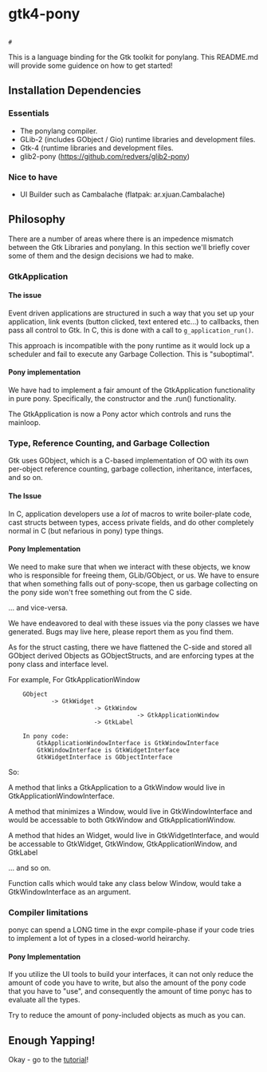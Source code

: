 # gtk4-pony

                                                                              #
This is a language binding for the Gtk toolkit for ponylang.  This README.md
will provide some guidence on how to get started!

## Installation Dependencies

### Essentials

- The ponylang compiler.
- GLib-2 (includes GObject / Gio) runtime libraries and development files.
- Gtk-4 (runtime libraries and development files.
- glib2-pony (https://github.com/redvers/glib2-pony)

### Nice to have

- UI Builder such as Cambalache (flatpak: ar.xjuan.Cambalache)


## Philosophy

There are a number of areas where there is an impedence mismatch between the
Gtk Libraries and ponylang.  In this section we'll briefly cover some of them
and the design decisions we had to make.

### GtkApplication

#### The issue

Event driven applications are structured in such a way that you set up your
application, link events (button clicked, text entered etc...) to callbacks,
then pass all control to Gtk.  In C, this is done with a call to
`g_application_run()`.

This approach is incompatible with the pony runtime as it would lock up
a scheduler and fail to execute any Garbage Collection.  This is
"suboptimal".

#### Pony implementation

We have had to implement a fair amount of the GtkApplication functionality
in pure pony.  Specifically, the constructor and the .run() functionality.

The GtkApplication is now a Pony actor which controls and runs the mainloop.


### Type, Reference Counting, and Garbage Collection

Gtk uses GObject, which is a C-based implementation of OO with its own
per-object reference counting, garbage collection, inheritance, interfaces,
and so on.

#### The Issue

In C, application developers use a *lot* of macros to write boiler-plate
code, cast structs between types, access private fields, and do other
completely normal in C (but nefarious in pony) type things.

#### Pony Implementation

We need to make sure that when we interact with these objects, we
know who is responsible for freeing them, GLib/GObject, or us.  We have
to ensure that when something falls out of pony-scope, then us garbage
collecting on the pony side won't free something out from the C side.

... and vice-versa.

We have endeavored to deal with these issues via the pony classes we
have generated.  Bugs may live here, please report them as you find them.

As for the struct casting, there we have flattened the C-side and stored
all GObject derived Objects as GObjectStructs, and are enforcing types
at the pony class and interface level.

For example, For GtkApplicationWindow

        GObject
                -> GtkWidget
                            -> GtkWindow
                                        -> GtkApplicationWindow
                            -> GtkLabel

        In pony code:
            GtkApplicationWindowInterface is GtkWindowInterface
            GtkWindowInterface is GtkWidgetInterface
            GtkWidgetInterface is GObjectInterface

So:

A method that links a GtkApplication to a GtkWindow would live in
GtkApplicationWindowInterface.

A method that minimizes a Window, would live in GtkWindowInterface and would be
accessable to both GtkWindow and GtkApplicationWindow.

A method that hides an Widget, would live in GtkWidgetInterface, and would
be accessable to GtkWidget, GtkWindow, GtkApplicationWindow, and GtkLabel

... and so on.


Function calls which would take any class below Window, would take a
GtkWindowInterface as an argument.


### Compiler limitations

ponyc can spend a LONG time in the expr compile-phase if your code tries
to implement a lot of types in a closed-world heirarchy.

#### Pony Implementation

If you utilize the UI tools to build your interfaces, it can not only
reduce the amount of code you have to write, but also the amount of
the pony code that you have to "use", and consequently the amount of
time ponyc has to evaluate all the types.

Try to reduce the amount of pony-included objects as much as you can.


## Enough Yapping!

Okay - go to the [tutorial](tutorial/README.md)!






